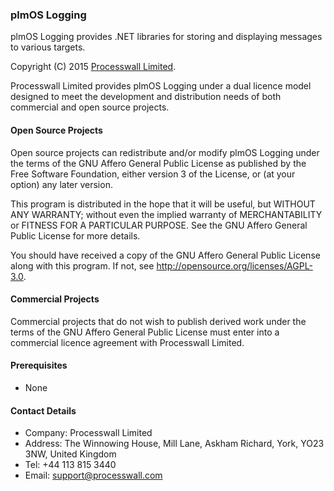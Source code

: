 ### plmOS Logging

plmOS Logging provides .NET libraries for storing and displaying messages to various targets.

Copyright (C) 2015 [Processwall Limited](http://www.processwall.com).

Processwall Limited provides plmOS Logging under a dual licence model designed to meet the development 
and distribution needs of both commercial and open source projects.

#### Open Source Projects

Open source projects can redistribute and/or modify plmOS Logging under the terms of the 
GNU Affero General Public License as published by the Free Software Foundation, either version 3 of the License, or
(at your option) any later version.

This program is distributed in the hope that it will be useful,
but WITHOUT ANY WARRANTY; without even the implied warranty of
MERCHANTABILITY or FITNESS FOR A PARTICULAR PURPOSE.  See the
GNU Affero General Public License for more details.

You should have received a copy of the GNU Affero General Public License
along with this program.  If not, see http://opensource.org/licenses/AGPL-3.0.

#### Commercial Projects

Commercial projects that do not wish to publish derived work under the terms of the GNU Affero General Public License 
must enter into a commercial licence agreement with Processwall Limited.

#### Prerequisites

 * None
 
#### Contact Details

 * Company: Processwall Limited
 * Address: The Winnowing House, Mill Lane, Askham Richard, York, YO23 3NW, United Kingdom
 * Tel:     +44 113 815 3440
 * Email:   support@processwall.com